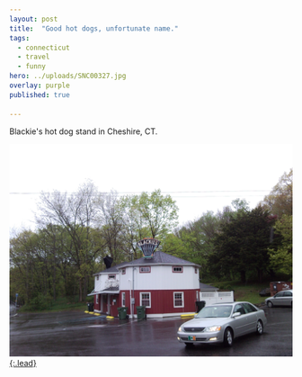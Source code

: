 ```yaml
---
layout: post
title:  "Good hot dogs, unfortunate name."
tags:
  - connecticut
  - travel
  - funny
hero: ../uploads/SNC00327.jpg
overlay: purple
published: true

---
```


Blackie's hot dog stand in Cheshire, CT. 

[![that name](../uploads/SNC00327.jpg){:.lead}](../uploads/SNC00327.jpg)